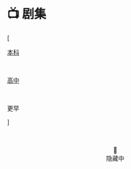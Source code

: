# 📺 剧集


<div class="nav-tab">
  <p class="bord">[</p>
  <a href="../drama"><p class="not">本科</p></a>&nbsp;
  <a href="../drama-high"><p class="not">高中</p></a>&nbsp;
  <p class="now">更早</p>
  <p class="bord">]</p>
</div>

<center><br><br>🔐<br>隐藏中</center>

<!-- - 开端，2022-01

- 成龙历险记
- 星游记
- 何以笙箫默
- 密电风云
- 中国新年：全球最大庆典
- 国家监察
- 中国老师，来了
- 超级中国
- 探秘下议院
 -->
